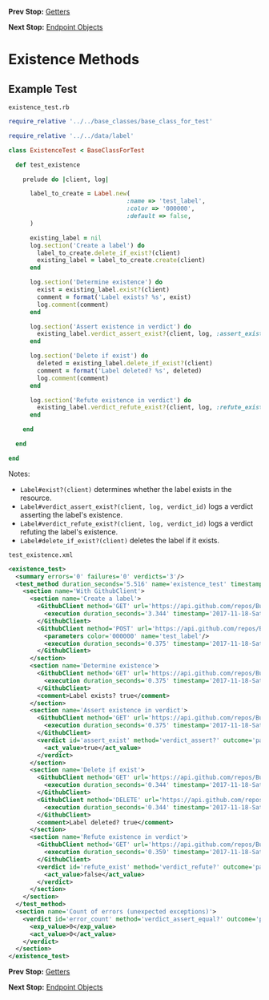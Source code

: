 <!--- GENERATED FILE, DO NOT EDIT --->
**Prev Stop:** [Getters](./Getters.md#getters)

**Next Stop:** [Endpoint Objects](./EndpointObjects.md#endpoint-objects)


# Existence Methods

## Example Test

<code>existence_test.rb</code>
```ruby
require_relative '../../base_classes/base_class_for_test'

require_relative '../../data/label'

class ExistenceTest < BaseClassForTest

  def test_existence

    prelude do |client, log|

      label_to_create = Label.new(
                                 :name => 'test_label',
                                 :color => '000000',
                                 :default => false,
      )

      existing_label = nil
      log.section('Create a label') do
        label_to_create.delete_if_exist?(client)
        existing_label = label_to_create.create(client)
      end

      log.section('Determine existence') do
        exist = existing_label.exist?(client)
        comment = format('Label exists? %s', exist)
        log.comment(comment)
      end

      log.section('Assert existence in verdict') do
        existing_label.verdict_assert_exist?(client, log, :assert_exist)
      end

      log.section('Delete if exist') do
        deleted = existing_label.delete_if_exist?(client)
        comment = format('Label deleted? %s', deleted)
        log.comment(comment)
      end

      log.section('Refute existence in verdict') do
        existing_label.verdict_refute_exist?(client, log, :refute_exist)
      end

    end

  end

end
```

Notes:

- `Label#exist?(client)` determines whether the label exists in the resource.
- `Label#verdict_assert_exist?(client, log, verdict_id)` logs a verdict asserting the label's existence.
- `Label#verdict_refute_exist?(client, log, verdict_id)` logs a verdict refuting the label's existence.
- `Label#delete_if_exist?(client)` deletes the label if it exists.

<code>test_existence.xml</code>
```xml
<existence_test>
  <summary errors='0' failures='0' verdicts='3'/>
  <test_method duration_seconds='5.516' name='existence_test' timestamp='2017-11-18-Sat-13.25.10.338'>
    <section name='With GithubClient'>
      <section name='Create a label'>
        <GithubClient method='GET' url='https://api.github.com/repos/BurdetteLamar/RubyTest/labels/test_label'>
          <execution duration_seconds='3.344' timestamp='2017-11-18-Sat-13.25.10.338'/>
        </GithubClient>
        <GithubClient method='POST' url='https://api.github.com/repos/BurdetteLamar/RubyTest/labels'>
          <parameters color='000000' name='test_label'/>
          <execution duration_seconds='0.375' timestamp='2017-11-18-Sat-13.25.13.682'/>
        </GithubClient>
      </section>
      <section name='Determine existence'>
        <GithubClient method='GET' url='https://api.github.com/repos/BurdetteLamar/RubyTest/labels/test_label'>
          <execution duration_seconds='0.375' timestamp='2017-11-18-Sat-13.25.14.057'/>
        </GithubClient>
        <comment>Label exists? true</comment>
      </section>
      <section name='Assert existence in verdict'>
        <GithubClient method='GET' url='https://api.github.com/repos/BurdetteLamar/RubyTest/labels/test_label'>
          <execution duration_seconds='0.375' timestamp='2017-11-18-Sat-13.25.14.432'/>
        </GithubClient>
        <verdict id='assert_exist' method='verdict_assert?' outcome='passed' volatile='false'>
          <act_value>true</act_value>
        </verdict>
      </section>
      <section name='Delete if exist'>
        <GithubClient method='GET' url='https://api.github.com/repos/BurdetteLamar/RubyTest/labels/test_label'>
          <execution duration_seconds='0.344' timestamp='2017-11-18-Sat-13.25.14.807'/>
        </GithubClient>
        <GithubClient method='DELETE' url='https://api.github.com/repos/BurdetteLamar/RubyTest/labels/test_label'>
          <execution duration_seconds='0.344' timestamp='2017-11-18-Sat-13.25.15.151'/>
        </GithubClient>
        <comment>Label deleted? true</comment>
      </section>
      <section name='Refute existence in verdict'>
        <GithubClient method='GET' url='https://api.github.com/repos/BurdetteLamar/RubyTest/labels/test_label'>
          <execution duration_seconds='0.359' timestamp='2017-11-18-Sat-13.25.15.494'/>
        </GithubClient>
        <verdict id='refute_exist' method='verdict_refute?' outcome='passed' volatile='false'>
          <act_value>false</act_value>
        </verdict>
      </section>
    </section>
  </test_method>
  <section name='Count of errors (unexpected exceptions)'>
    <verdict id='error_count' method='verdict_assert_equal?' outcome='passed' volatile='true'>
      <exp_value>0</exp_value>
      <act_value>0</act_value>
    </verdict>
  </section>
</existence_test>
```

**Prev Stop:** [Getters](./Getters.md#getters)

**Next Stop:** [Endpoint Objects](./EndpointObjects.md#endpoint-objects)

